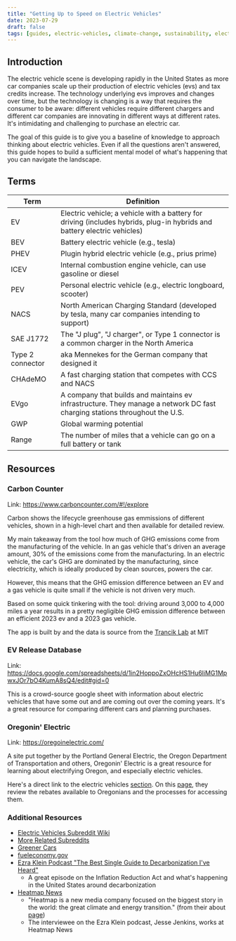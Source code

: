 ```yaml
---
title: "Getting Up to Speed on Electric Vehicles"
date: 2023-07-29
draft: false
tags: [guides, electric-vehicles, climate-change, sustainability, electrification]
---
```


## Introduction

The electric vehicle scene is developing rapidly in the United States as more car companies scale up their production of electric vehicles (evs) and tax credits increase. The technology underlying evs improves and changes over time, but the technology is changing is a way that requires the consumer to be aware: different vehicles require different chargers and different car companies are innovating in different ways at different rates. It's intimidating and challenging to purchase an electric car.

The goal of this guide is to give you a baseline of knowledge to approach thinking about electric vehicles. Even if all the questions aren't answered, this guide hopes to build a sufficient mental model of what's happening that you can navigate the landscape.


## Terms

| Term             | Definition                                                                                                                 |
| ---------------- | -------------------------------------------------------------------------------------------------------------------------- |
| EV               | Electric vehicle; a vehicle with a battery for driving (includes hybrids, plug-in hybrids and battery electric vehicles)   |
| BEV              | Battery electric vehicle (e.g., tesla)                                                                                     |
| PHEV             | Plugin hybrid electric vehicle (e.g., prius prime)                                                                         |
| ICEV             | Internal combustion engine vehicle, can use gasoline or diesel                                                             |
| PEV              | Personal electric vehicle (e.g., electric longboard, scooter)                                                              |
| NACS             | North American Charging Standard (developed by tesla, many car companies intending to support)                             |
| SAE J1772        | The "J plug", "J charger", or Type 1 connector is a common charger in the North America                                    |
| Type 2 connector | aka Mennekes for the German company that designed it                                                                       |
| CHAdeMO          | A fast charging station that competes with CCS and NACS                                                                    |
| EVgo             | A company that builds and maintains ev infrastructure. They manage a network DC fast charging stations throughout the U.S. |
| GWP              | Global warming potential                                                                                                   |
| Range            | The number of miles that a vehicle can go on a full battery or tank                                                        |

## Resources

### Carbon Counter

Link: https://www.carboncounter.com/#!/explore

Carbon shows the lifecycle greenhouse gas emmissions of different vehicles, shown in a high-level chart and then available for detailed review.

My main takeaway from the tool how much of GHG emissions come from the manufacturing of the vehicle. In an gas vehicle that's driven an average amount, 30% of the emissions come from the manufacturing. In an electric vehicle, the car's GHG are dominated by the manufacturing, since electricity, which is ideally produced by clean sources, powers the car.

However, this means that the GHG emission difference between an EV and a gas vehicle is quite small if the vehicle is not driven very much. 

Based on some quick tinkering with the tool: driving around 3,000 to 4,000 miles a year results in a pretty negligible GHG emission difference between an efficient 2023 ev and a 2023 gas vehicle.

The app is built by and the data is source from the [Trancik Lab](http://trancik.mit.edu/) at MIT


### EV Release Database

Link: https://docs.google.com/spreadsheets/d/1in2HoppoZxOHcHS1Hu6liMG1MpwxJOr7bO4KumA8sQ4/edit#gid=0

This is a crowd-source google sheet with information about electric vehicles that have some out and are coming out over the coming years. It's a great resource for comparing different cars and planning purchases.

### Oregonin' Electric

Link: https://oregoinelectric.com/

A site put together by the Portland General Electric, the Oregon Department of Transportation and others, Oregonin' Electric is a great resource for learning about electrifying Oregon, and especially electric vehicles.

Here's a direct link to the electric vehicles [section](https://oregoinelectric.com/explore-electric-cars/). On this [page](https://oregoinelectric.com/cost-of-owning-an-electric-car/), they review the rebates available to Oregonians and the processes for accessing them.


### Additional Resources

- [Electric Vehicles Subreddit Wiki](https://www.reddit.com/r/electricvehicles/wiki/index/)
- [More Related Subreddits](https://www.reddit.com/r/electricvehicles/wiki/index/relatedsubs/)
- [Greener Cars](https://greenercars.org/)
- [fueleconomy.gov](https://www.fueleconomy.gov/)
- [Ezra Klein Podcast "The Best Single Guide to Decarbonization I've Heard"](https://www.nytimes.com/2022/09/20/opinion/ezra-klein-podcast-jesse-jenkins.html)
    - A great episode on the Inflation Reduction Act and what's happening in the United States around decarbonization
- [Heatmap News](https://heatmap.news/)
    - "Heatmap is a new media company focused on the biggest story in the world: the great climate and energy transition." (from their about [page](https://heatmap.news/about-us))
    - The interviewee on the Ezra Klein podcast, Jesse Jenkins, works at Heatmap News

